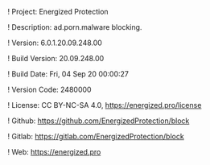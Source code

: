 ! Project: Energized Protection

! Description: ad.porn.malware blocking.

! Version: 6.0.1.20.09.248.00

! Build Version: 20.09.248.00

! Build Date: Fri, 04 Sep 20 00:00:27

! Version Code: 2480000

! License: CC BY-NC-SA 4.0, https://energized.pro/license

! Github: https://github.com/EnergizedProtection/block

! Gitlab: https://gitlab.com/EnergizedProtection/block


! Web: https://energized.pro
